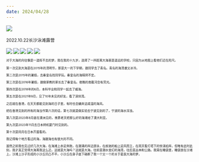 ```yaml
---
date: 2024/04/28
---
```

<img src="https://cdn.jsdelivr.net/gh/lifeiny/imageField/plog/camping7_1.jpg"/>

<small>2022.10.22长沙泳滩露营<small/>

<img src="https://cdn.jsdelivr.net/gh/lifeiny/imageField/plog/camping7_3.JPG"/>

<img src="https://cdn.jsdelivr.net/gh/lifeiny/imageField/plog/camping7_4.JPG"/>

<img src="https://cdn.jsdelivr.net/gh/lifeiny/imageField/plog/camping7_5.JPG"/>

<img src="https://cdn.jsdelivr.net/gh/lifeiny/imageField/plog/camping7_6.JPG"/>

<img src="https://cdn.jsdelivr.net/gh/lifeiny/imageField/plog/camping7_2.jpg"/>



<small>对于大海的向往像是一道挥不去的梦，我在我的十九岁，选择了一所距离大海甚是遥远的学校，只因为从地图上看他们近在咫尺。

第一次见到大海是在2015年的清明节，那是大一的下学期，跟同学去了青岛。青岛的海清澈又冰冷。

第二次是2015年的暑假，去秦皇岛找同学玩。秦皇岛的海晴阴不定。

第三次是在2016年暑假，跟做家教的家长去了秦皇岛。夜晚的南戴河会有荧光。

第四次是在2018年的6月，本科毕业和同学一起去了威海。

第五次是在2021年9月，见了10年未见的好友，看了深圳湾。

之后就在香港，在天天都能见到海的日子里，有时也会嫌弃这咸湿的海风。

把在香港见到的所有的海当作第六次的话，第七次就是做实验去宁波见到的了，宁波的海水浑浊。

第八次是2023年8月底在澳洲见的，羡慕老天把那么好的海滩给了澳大利亚。

第九次是2023年11月去日本转机厦门时见到的。

第十次是同月在日本芥屋看的。

我记得每个地方看过的海，海跟海也有很大的不同。

虽然之前我也见过好几次大海，在海滩上赤足奔跑，在潮涌的岸边游泳，在疾驰的船上迎风而立，在雨天看灯塔下的惊涛拍岸。但唯有此时此刻，我才真正觉得大海离我这么近。这就是大海吗？这就是大海。往前是潮水变幻的海湾，往后是丛林和公路。我窝在睡袋里，睡袋放在沙滩上，沙滩上沙子形成的小沙丘凹凸不平，小沙丘在身子底下硌断了我一个又一个的关于星辰大海的梦。

<small/>
